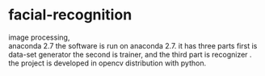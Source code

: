 # facial-recognition
image processing,  
anaconda 2.7
the software is run on anaconda 2.7. it has three parts first is data-set generator the second is trainer, and the third part is recognizer . the project is developed in opencv distribution with python.
